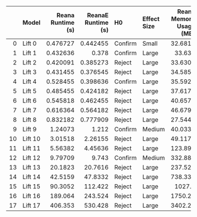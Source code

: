 |    | Model   |   Reana Runtime (s) |   ReanaE Runtime (s) | H0      | Effect Size   |   Reana Memory Usage (MB) |   ReanaE Memory Usage (MB) | H0      | Effect Size   |
|---:|:--------|--------------------:|---------------------:|:--------|:--------------|--------------------------:|---------------------------:|:--------|:--------------|
|  0 | Lift 0  |            0.476727 |             0.442455 | Confirm | Small         |                   32.6816 |                    32.6859 | Reject  | Large         |
|  1 | Lift 1  |            0.432636 |             0.378    | Confirm | Large         |                   33.636  |                    31.5463 | Reject  | Large         |
|  2 | Lift 2  |            0.420091 |             0.385273 | Reject  | Large         |                   33.6309 |                    32.66   | Reject  | Large         |
|  3 | Lift 3  |            0.431455 |             0.376545 | Reject  | Large         |                   34.5852 |                    32.6573 | Reject  | Large         |
|  4 | Lift 4  |            0.528455 |             0.398636 | Confirm | Large         |                   35.5923 |                    33.6193 | Reject  | Large         |
|  5 | Lift 5  |            0.485455 |             0.424182 | Reject  | Large         |                   37.6174 |                    34.5885 | Reject  | Large         |
|  6 | Lift 6  |            0.545818 |             0.462455 | Reject  | Large         |                   40.6573 |                    37.6174 | Reject  | Small         |
|  7 | Lift 7  |            0.616364 |             0.564182 | Reject  | Large         |                   46.6791 |                    42.5789 | Reject  | Large         |
|  8 | Lift 8  |            0.832182 |             0.777909 | Reject  | Large         |                   27.5442 |                    51.5375 | Reject  | Large         |
|  9 | Lift 9  |            1.24073  |             1.212    | Confirm | Medium        |                   40.0333 |                    33.205  | Reject  | Large         |
| 10 | Lift 10 |            3.01518  |             2.26155  | Reject  | Large         |                   49.1175 |                    40.1198 | Reject  | Large         |
| 11 | Lift 11 |            5.56382  |             4.45636  | Reject  | Large         |                  123.893  |                    46.669  | Reject  | Large         |
| 12 | Lift 12 |            9.79709  |             9.743    | Confirm | Medium        |                  332.886  |                   218.004  | Reject  | Large         |
| 13 | Lift 13 |           20.1823   |            20.7616   | Reject  | Large         |                  237.525  |                   567.717  | Reject  | Large         |
| 14 | Lift 14 |           42.5159   |            47.8332   | Reject  | Large         |                  738.336  |                   545.408  | Reject  | Large         |
| 15 | Lift 15 |           90.3052   |           112.422    | Reject  | Large         |                 1027.7    |                  1059.15   | Confirm | Large         |
| 16 | Lift 16 |          189.064    |           243.524    | Reject  | Large         |                 1750.24   |                  2177.51   | Reject  | Large         |
| 17 | Lift 17 |          406.353    |           530.428    | Reject  | Large         |                 3402.24   |                  4594.06   | Reject  | Large         |